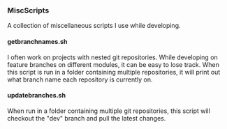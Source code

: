 ### MiscScripts

A collection of miscellaneous scripts I use while developing.

#### getbranchnames.sh

I often work on projects with nested git repositories.  While developing on feature branches on different modules, it can be easy to lose track.  When this script is run in a folder containing multiple repositories, it will print out what branch name each repository is currently on.

#### updatebranches.sh

When run in a folder containing multiple git repositories, this script will checkout the "dev" branch and pull the latest changes.

